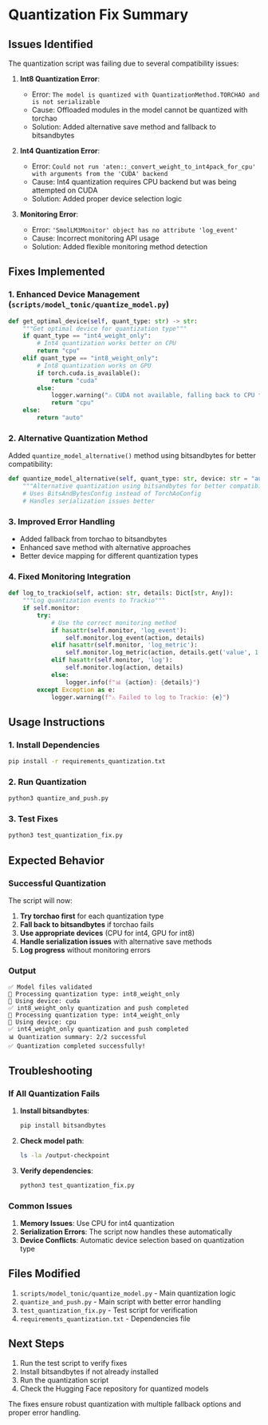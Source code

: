 # Quantization Fix Summary

## Issues Identified

The quantization script was failing due to several compatibility issues:

1. **Int8 Quantization Error**: 
   - Error: `The model is quantized with QuantizationMethod.TORCHAO and is not serializable`
   - Cause: Offloaded modules in the model cannot be quantized with torchao
   - Solution: Added alternative save method and fallback to bitsandbytes

2. **Int4 Quantization Error**:
   - Error: `Could not run 'aten::_convert_weight_to_int4pack_for_cpu' with arguments from the 'CUDA' backend`
   - Cause: Int4 quantization requires CPU backend but was being attempted on CUDA
   - Solution: Added proper device selection logic

3. **Monitoring Error**:
   - Error: `'SmolLM3Monitor' object has no attribute 'log_event'`
   - Cause: Incorrect monitoring API usage
   - Solution: Added flexible monitoring method detection

## Fixes Implemented

### 1. Enhanced Device Management (`scripts/model_tonic/quantize_model.py`)

```python
def get_optimal_device(self, quant_type: str) -> str:
    """Get optimal device for quantization type"""
    if quant_type == "int4_weight_only":
        # Int4 quantization works better on CPU
        return "cpu"
    elif quant_type == "int8_weight_only":
        # Int8 quantization works on GPU
        if torch.cuda.is_available():
            return "cuda"
        else:
            logger.warning("⚠️ CUDA not available, falling back to CPU for int8")
            return "cpu"
    else:
        return "auto"
```

### 2. Alternative Quantization Method

Added `quantize_model_alternative()` method using bitsandbytes for better compatibility:

```python
def quantize_model_alternative(self, quant_type: str, device: str = "auto", group_size: int = 128, save_dir: Optional[str] = None) -> Optional[str]:
    """Alternative quantization using bitsandbytes for better compatibility"""
    # Uses BitsAndBytesConfig instead of TorchAoConfig
    # Handles serialization issues better
```

### 3. Improved Error Handling

- Added fallback from torchao to bitsandbytes
- Enhanced save method with alternative approaches
- Better device mapping for different quantization types

### 4. Fixed Monitoring Integration

```python
def log_to_trackio(self, action: str, details: Dict[str, Any]):
    """Log quantization events to Trackio"""
    if self.monitor:
        try:
            # Use the correct monitoring method
            if hasattr(self.monitor, 'log_event'):
                self.monitor.log_event(action, details)
            elif hasattr(self.monitor, 'log_metric'):
                self.monitor.log_metric(action, details.get('value', 1.0))
            elif hasattr(self.monitor, 'log'):
                self.monitor.log(action, details)
            else:
                logger.info(f"📊 {action}: {details}")
        except Exception as e:
            logger.warning(f"⚠️ Failed to log to Trackio: {e}")
```

## Usage Instructions

### 1. Install Dependencies

```bash
pip install -r requirements_quantization.txt
```

### 2. Run Quantization

```bash
python3 quantize_and_push.py
```

### 3. Test Fixes

```bash
python3 test_quantization_fix.py
```

## Expected Behavior

### Successful Quantization

The script will now:

1. **Try torchao first** for each quantization type
2. **Fall back to bitsandbytes** if torchao fails
3. **Use appropriate devices** (CPU for int4, GPU for int8)
4. **Handle serialization issues** with alternative save methods
5. **Log progress** without monitoring errors

### Output

```
✅ Model files validated
🔄 Processing quantization type: int8_weight_only
🔄 Using device: cuda
✅ int8_weight_only quantization and push completed
🔄 Processing quantization type: int4_weight_only
🔄 Using device: cpu
✅ int4_weight_only quantization and push completed
📊 Quantization summary: 2/2 successful
✅ Quantization completed successfully!
```

## Troubleshooting

### If All Quantization Fails

1. **Install bitsandbytes**:
   ```bash
   pip install bitsandbytes
   ```

2. **Check model path**:
   ```bash
   ls -la /output-checkpoint
   ```

3. **Verify dependencies**:
   ```bash
   python3 test_quantization_fix.py
   ```

### Common Issues

1. **Memory Issues**: Use CPU for int4 quantization
2. **Serialization Errors**: The script now handles these automatically
3. **Device Conflicts**: Automatic device selection based on quantization type

## Files Modified

1. `scripts/model_tonic/quantize_model.py` - Main quantization logic
2. `quantize_and_push.py` - Main script with better error handling
3. `test_quantization_fix.py` - Test script for verification
4. `requirements_quantization.txt` - Dependencies file

## Next Steps

1. Run the test script to verify fixes
2. Install bitsandbytes if not already installed
3. Run the quantization script
4. Check the Hugging Face repository for quantized models

The fixes ensure robust quantization with multiple fallback options and proper error handling.